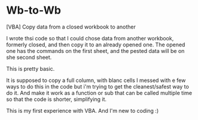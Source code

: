 # Wb-to-Wb
[VBA] Copy data from a closed workbook to another

I wrote thsi code so that I could chose data from another workbook, formerly closed, and then copy it to an already opened one.
The opened one has the commands on the first sheet, and the pested data will be on she second sheet.

This is pretty basic.

It is supposed to copy a full column, with blanc cells
I messed with e few ways to do this in the code but i'm trying to get the cleanest/safest way to do it. And make it work as a function or sub that can be called
multiple time so that the code is shorter, simplifying it.

This is my first experience with VBA.
And I'm new to coding :)
